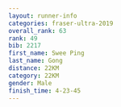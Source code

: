 ```yaml
---
layout: runner-info
categories: fraser-ultra-2019 
overall_rank: 63
rank: 49
bib: 2217
first_name: Swee Ping
last_name: Gong
distance: 22KM
category: 22KM
gender: Male
finish_time: 4-23-45
---
```

